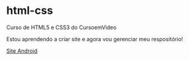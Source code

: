 # html-css
 Curso de HTML5 e CSS3 do CursoemVideo

Estou aprendendo a criar site e agora vou gerenciar meu respositório!

<a href="https://jpetterson88.github.io/html-css/modulo2/desafio/d010.b" target="_blank">Site Android</a>